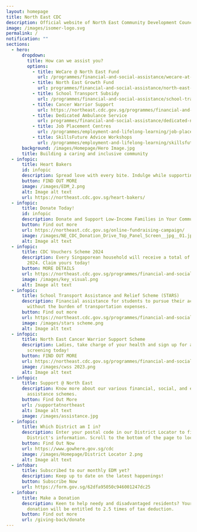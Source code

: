 ```yaml
---
layout: homepage
title: North East CDC
description: Official website of North East Community Development Council (NE CDC)
image: /images/isomer-logo.svg
permalink: /
notification: ""
sections:
  - hero:
      dropdown:
        title: How can we assist you?
        options:
          - title: WeCare @ North East Fund
            url: /programmes/financial-and-social-assistance/wecare-at-north-east
          - title: North East Growth Fund
            url: programmes/financial-and-social-assistance/north-east-growth-fund
          - title: School Transport Subsidy
            url: /programmes/financial-and-social-assistance/school-transport-subsidy
          - title: Cancer Warrior Support
            url: https://northeast.cdc.gov.sg/programmes/financial-and-social-assistance/cwss/
          - title: Dedicated Ambulance Service
            url: programmes/financial-and-social-assistance/dedicated-north-east-ambulance-service
          - title: Job Placement Centres
            url: /programmes/employment-and-lifelong-learning/job-placement-centres
          - title: SkillsFuture Advice Workshops
            url: /programmes/employment-and-lifelong-learning/skillsfuture-advice-workshops
      background: /images/Homepage/Hero Image.jpg
      title: Building a caring and inclusive community
  - infopic:
      title: Heart Bakers
      id: infopic
      description: Spread love with every bite. Indulge while supporting a worthy cause!
      button: FIND OUT MORE
      image: /images/EDM_2.png
      alt: Image alt text
      url: https://northeast.cdc.gov.sg/heart-bakers/
  - infopic:
      title: Donate Today!
      id: infopic
      description: Donate and Support Low-Income Families in Your Community!
      button: Find out more
      url: https://northeast.cdc.gov.sg/online-fundraising-campaign/
      image: /images/NE_CDC_Donation_Drive_Top_Panel_Screen__jpg__01.jpg
      alt: Image alt text
  - infopic:
      title: CDC Vouchers Scheme 2024
      description: Every Singaporean household will receive a total of $500 CDC in
        2024. Claim yours today!
      button: MORE DETAILS
      url: https://northeast.cdc.gov.sg/programmes/financial-and-social-assistance/cdc-vouchers
      image: /images/key_visual.png
      alt: Image alt text
  - infopic:
      title: School Transport Assistance and Relief Scheme (STARS)
      description: Financial assistance for students to pursue their academic journey
        without the burden of transportation expenses.
      button: Find out more
      url: https://northeast.cdc.gov.sg/programmes/financial-and-social-assistance/stars/
      image: /images/stars scheme.png
      alt: Image alt text
  - infopic:
      title: North East Cancer Warrior Support Scheme
      description: Ladies, take charge of your health and sign up for a free mammogram
        screening today!
      button: FIND OUT MORE
      url: https://northeast.cdc.gov.sg/programmes/financial-and-social-assistance/cwss/
      image: /images/cwss 2023.png
      alt: Image alt text
  - infopic:
      title: Support @ North East
      description: Know more about our various financial, social, and employment
        assistance schemes.
      button: Find Out More
      url: /supportatnortheast
      alt: Image alt text
      image: /images/assistance.jpg
  - infopic:
      title: Which District am I in?
      description: Enter your postal code in our District Locator to find out your
        District's information. Scroll to the bottom of the page to locate it.
      button: Find Out Now
      url: https://www.gowhere.gov.sg/cdc
      image: /images/Homepage/District Locator 2.png
      alt: Image alt text
  - infobar:
      title: Subscribed to our monthly EDM yet?
      description: Keep up to date on the latest happenings!
      button: Subscribe Now
      url: https://form.gov.sg/62dfa95050c946001247dc25
  - infobar:
      title: Make a Donation
      description: Keen to help needy and disadvantaged residents? Your generous
        donation will be entitled to 2.5 times of tax deduction.
      button: Find out more
      url: /giving-back/donate
---
```

